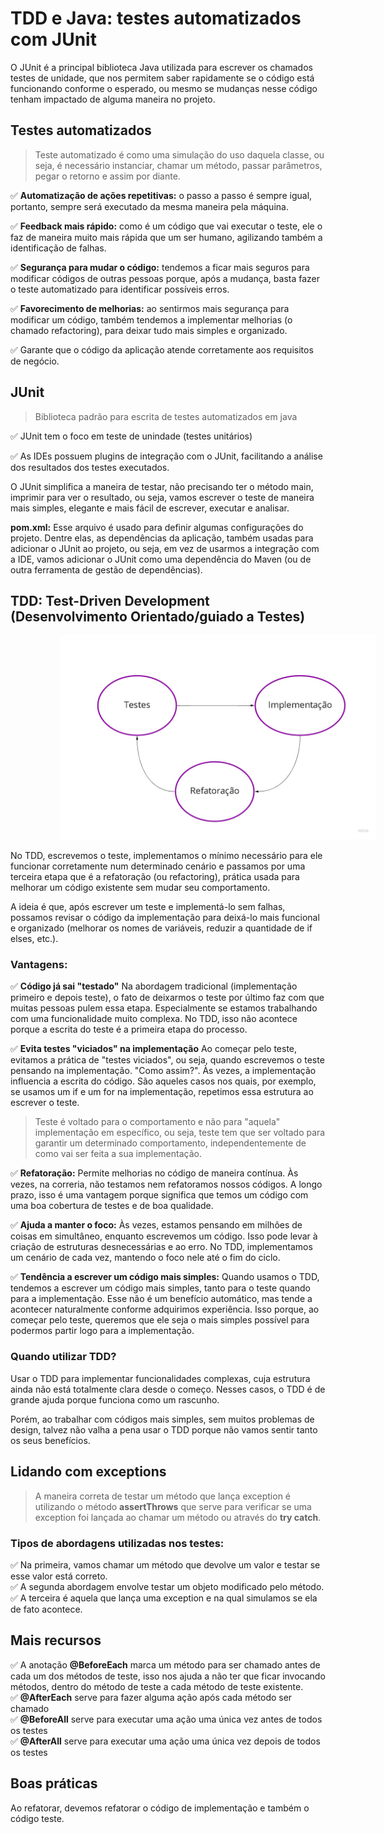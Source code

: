 # TDD e Java: testes automatizados com JUnit
O JUnit é a principal biblioteca Java utilizada para escrever os chamados testes de unidade, que nos permitem saber rapidamente se o código está funcionando conforme o esperado, ou mesmo se mudanças nesse código tenham impactado de alguma maneira no projeto.

## Testes automatizados
> Teste automatizado é como uma simulação do uso daquela classe, ou seja, é necessário instanciar, chamar um método, passar parâmetros, pegar o retorno e assim por diante.

✅ <strong>Automatização de ações repetitivas:</strong> o passo a passo é sempre igual, portanto, sempre será executado da mesma maneira pela máquina.

✅ <strong>Feedback mais rápido:</strong> como é um código que vai executar o teste, ele o faz de maneira muito mais rápida que um ser humano, agilizando também a identificação de falhas.

✅ <strong>Segurança para mudar o código:</strong> tendemos a ficar mais seguros para modificar códigos de outras pessoas porque, após a mudança, basta fazer o teste automatizado para identificar possíveis erros.

✅ <strong>Favorecimento de melhorias:</strong> ao sentirmos mais segurança para modificar um código, também tendemos a implementar melhorias (o chamado refactoring), para deixar tudo mais simples e organizado.

✅ Garante que o código da aplicação atende corretamente aos requisitos de negócio.


## JUnit
> Biblioteca padrão para escrita de testes automatizados em java

✅ JUnit tem o foco em teste de unindade (testes unitários)

✅ As IDEs possuem plugins de integração com o JUnit, facilitando a análise dos resultados dos testes executados.

O JUnit simplifica a maneira de testar, não precisando ter o método main, imprimir para ver o resultado, ou seja, vamos escrever o teste de maneira mais simples, elegante e mais fácil de escrever, executar e analisar.    

<strong>pom.xml:</strong> Esse arquivo é usado para definir algumas configurações do projeto. Dentre elas, as dependências da aplicação, também usadas para adicionar o JUnit ao projeto, ou seja, em vez de usarmos a integração com a IDE, vamos adicionar o JUnit como uma dependência do Maven (ou de outra ferramenta de gestão de dependências).


## TDD: Test-Driven Development (Desenvolvimento Orientado/guiado a Testes)

<img alt="Processo TDD" src="./src/TestesAutomatizados/JavaTestesUnitariosTDD/processo-TDD.jpg" style="padding: 0 80px;">

No TDD, escrevemos o teste, implementamos o mínimo necessário para ele funcionar corretamente num determinado cenário e passamos por uma terceira etapa que é a refatoração (ou refactoring), prática usada para melhorar um código existente sem mudar seu comportamento.

A ideia é que, após escrever um teste e implementá-lo sem falhas, possamos revisar o código da implementação para deixá-lo mais funcional e organizado (melhorar os nomes de variáveis, reduzir a quantidade de if elses, etc.).

### Vantagens:
✅ <strong>Código já sai "testado"</strong> Na abordagem tradicional (implementação primeiro e depois teste), o fato de deixarmos o teste por último faz com que muitas pessoas pulem essa etapa. Especialmente se estamos trabalhando com uma funcionalidade muito complexa. No TDD, isso não acontece porque a escrita do teste é a primeira etapa do processo.

✅ <strong>Evita testes "viciados" na implementação</strong> Ao começar pelo teste, evitamos a prática de "testes viciados", ou seja, quando escrevemos o teste pensando na implementação. "Como assim?". Às vezes, a implementação influencia a escrita do código. São aqueles casos nos quais, por exemplo, se usamos um if e um for na implementação, repetimos essa estrutura ao escrever o teste.

> Teste é voltado para o comportamento e não para "aquela" implementação em específico, ou seja,  teste tem que ser voltado para garantir um determinado comportamento, independentemente de como vai ser feita a sua implementação.

✅ <strong>Refatoração:</strong> Permite melhorias no código de maneira contínua. Às vezes, na correria, não testamos nem refatoramos nossos códigos. A longo prazo, isso é uma vantagem porque significa que temos um código com uma boa cobertura de testes e de boa qualidade.

✅ <strong>Ajuda a manter o foco:</strong>  Às vezes, estamos pensando em milhões de coisas em simultâneo, enquanto escrevemos um código. Isso pode levar à criação de estruturas desnecessárias e ao erro. No TDD, implementamos um cenário de cada vez, mantendo o foco nele até o fim do ciclo.

✅ <strong>Tendência a escrever um código mais simples:</strong> Quando usamos o TDD, tendemos a escrever um código mais simples, tanto para o teste quando para a implementação. Esse não é um benefício automático, mas tende a acontecer naturalmente conforme adquirimos experiência. Isso porque, ao começar pelo teste, queremos que ele seja o mais simples possível para podermos partir logo para a implementação.

### Quando utilizar TDD?
Usar o TDD para implementar funcionalidades complexas, cuja estrutura ainda não está totalmente clara desde o começo. Nesses casos, o TDD é de grande ajuda porque funciona como um rascunho.

Porém, ao trabalhar com códigos mais simples, sem muitos problemas de design, talvez não valha a pena usar o TDD porque não vamos sentir tanto os seus benefícios.


## Lidando com exceptions
> A maneira correta de testar um método que lança exception é utilizando o método <strong>assertThrows</strong> que serve para verificar se uma exception foi lançada ao chamar um método ou através do <strong>try catch</strong>.

### Tipos de abordagens utilizadas nos testes:
✅ Na primeira, vamos chamar um método que devolve um valor e testar se esse valor está correto.<br>
✅ A segunda abordagem envolve testar um objeto modificado pelo método.<br>
✅ A terceira é aquela que lança uma exception e na qual simulamos se ela de fato acontece.

## Mais recursos
✅ A anotação <strong>@BeforeEach</strong> marca um método para ser chamado antes de cada um dos métodos de teste, isso nos ajuda a não ter que ficar invocando métodos, dentro do método de teste a cada método de teste existente.<br>
✅ <strong>@AfterEach</strong> serve para fazer alguma ação após cada método ser chamado<br>
✅ <strong>@BeforeAll</strong> serve para executar uma ação uma única vez antes de todos os testes<br>
✅ <strong>@AfterAll</strong> serve para executar uma ação uma única vez depois de todos os testes

## Boas práticas 
Ao refatorar, devemos refatorar o código de implementação e também o código teste.
